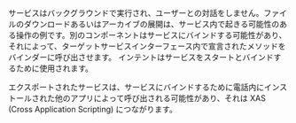 
<p> サービスはバックグラウンドで実行され、ユーザーとの対話をしません。ファイルのダウンロードあるいはアーカイブの展開は、サービス内で起きる可能性のある操作の例です。別のコンポーネントはサービスにバインドする可能性があり、それによって、ターゲットサービスインターフェース内で宣言されたメソッドをバインダーに呼び出させます。 インテントはサービスをスタートとバインドするために使用されます。</p> <p> エクスポートされたサービスは、サービスにバインドするために電話内にインストールされた他のアプリによって呼び出される可能性があり、それは XAS (Cross Application Scripting) につながります。 </p>
